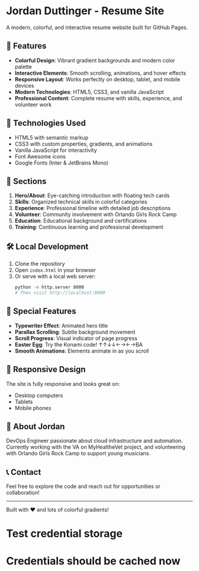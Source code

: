 # Jordan Duttinger - Resume Site

A modern, colorful, and interactive resume website built for GitHub Pages.

## 🎨 Features

- **Colorful Design**: Vibrant gradient backgrounds and modern color palette
- **Interactive Elements**: Smooth scrolling, animations, and hover effects
- **Responsive Layout**: Works perfectly on desktop, tablet, and mobile devices
- **Modern Technologies**: HTML5, CSS3, and vanilla JavaScript
- **Professional Content**: Complete resume with skills, experience, and volunteer work

## 🚀 Technologies Used

- HTML5 with semantic markup
- CSS3 with custom properties, gradients, and animations
- Vanilla JavaScript for interactivity
- Font Awesome icons
- Google Fonts (Inter & JetBrains Mono)

## 🎯 Sections

1. **Hero/About**: Eye-catching introduction with floating tech cards
2. **Skills**: Organized technical skills in colorful categories
3. **Experience**: Professional timeline with detailed job descriptions
4. **Volunteer**: Community involvement with Orlando Girls Rock Camp
5. **Education**: Educational background and certifications
6. **Training**: Continuous learning and professional development

## 🛠️ Local Development

1. Clone the repository
2. Open `index.html` in your browser
3. Or serve with a local web server:
   ```bash
   python -m http.server 8000
   # Then visit http://localhost:8000
   ```

## 🌟 Special Features

- **Typewriter Effect**: Animated hero title
- **Parallax Scrolling**: Subtle background movement
- **Scroll Progress**: Visual indicator of page progress
- **Easter Egg**: Try the Konami code! ↑↑↓↓←→←→BA
- **Smooth Animations**: Elements animate in as you scroll

## 📱 Responsive Design

The site is fully responsive and looks great on:
- Desktop computers
- Tablets
- Mobile phones

## 🎵 About Jordan

DevOps Engineer passionate about cloud infrastructure and automation. Currently working with the VA on MyHealtheVet project, and volunteering with Orlando Girls Rock Camp to support young musicians.

## 📞 Contact

Feel free to explore the code and reach out for opportunities or collaboration!

---

Built with ❤️ and lots of colorful gradients!
# Test credential storage
# Credentials should be cached now
